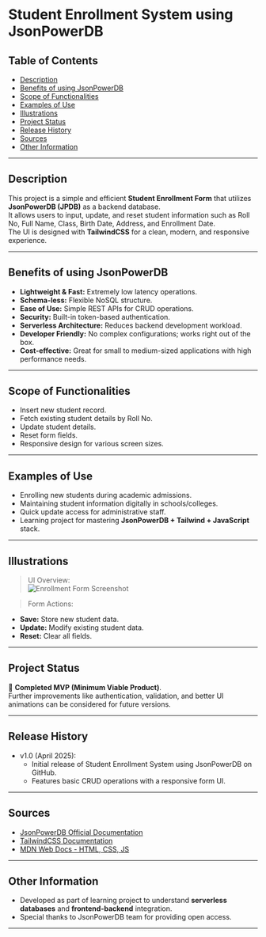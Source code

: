# Student Enrollment System using JsonPowerDB

## Table of Contents

- [Description](#description)
- [Benefits of using JsonPowerDB](#benefits-of-using-jsonpowerdb)
- [Scope of Functionalities](#scope-of-functionalities)
- [Examples of Use](#examples-of-use)
- [Illustrations](#illustrations)
- [Project Status](#project-status)
- [Release History](#release-history)
- [Sources](#sources)
- [Other Information](#other-information)

---

## Description

This project is a simple and efficient **Student Enrollment Form** that utilizes **JsonPowerDB (JPDB)** as a backend database.  
It allows users to input, update, and reset student information such as Roll No, Full Name, Class, Birth Date, Address, and Enrollment Date.  
The UI is designed with **TailwindCSS** for a clean, modern, and responsive experience.

---

## Benefits of using JsonPowerDB

- **Lightweight & Fast:** Extremely low latency operations.
- **Schema-less:** Flexible NoSQL structure.
- **Ease of Use:** Simple REST APIs for CRUD operations.
- **Security:** Built-in token-based authentication.
- **Serverless Architecture:** Reduces backend development workload.
- **Developer Friendly:** No complex configurations; works right out of the box.
- **Cost-effective:** Great for small to medium-sized applications with high performance needs.

---

## Scope of Functionalities

- Insert new student record.
- Fetch existing student details by Roll No.
- Update student details.
- Reset form fields.
- Responsive design for various screen sizes.

---

## Examples of Use

- Enrolling new students during academic admissions.
- Maintaining student information digitally in schools/colleges.
- Quick update access for administrative staff.
- Learning project for mastering **JsonPowerDB + Tailwind + JavaScript** stack.

---

## Illustrations

> UI Overview:  
> ![Enrollment Form Screenshot](./screenshot.png)

> Form Actions:

- **Save:** Store new student data.
- **Update:** Modify existing student data.
- **Reset:** Clear all fields.

---

## Project Status

🚀 **Completed MVP (Minimum Viable Product)**.  
Further improvements like authentication, validation, and better UI animations can be considered for future versions.

---

## Release History

- v1.0 (April 2025):
  - Initial release of Student Enrollment System using JsonPowerDB on GitHub.
  - Features basic CRUD operations with a responsive form UI.

---

## Sources

- [JsonPowerDB Official Documentation](https://login2explore.com/jpdb/docs.html)
- [TailwindCSS Documentation](https://tailwindcss.com/docs)
- [MDN Web Docs - HTML, CSS, JS](https://developer.mozilla.org/)

---

## Other Information

- Developed as part of learning project to understand **serverless databases** and **frontend-backend** integration.
- Special thanks to JsonPowerDB team for providing open access.

---
